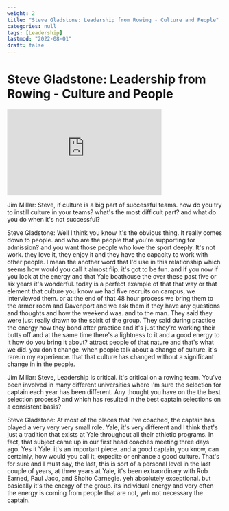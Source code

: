 ```yaml
---
weight: 2
title: "Steve Gladstone: Leadership from Rowing - Culture and People"
categories: null
tags: [Leadership]
lastmod: "2022-08-01"
draft: false
---
```




# Steve Gladstone: Leadership from Rowing - Culture and People


<iframe width="360" height="200" src="https://www.youtube.com/embed/2onTdSMBOXY" title="Steve Gladstone on Culture and Leadership" frameborder="0" allow="accelerometer; autoplay; clipboard-write; encrypted-media; gyroscope; picture-in-picture" allowfullscreen></iframe>


Jim Millar: Steve, if culture is a big part of successful teams. how do you try to instill culture in your teams? what's the most difficult part? and what do you do when it's not successful? 

Steve Gladstone: Well I think you know it's the obvious thing. It really comes down to people. and who are the people that you're supporting for admission? and you want those people who love the sport deeply. It's not work. they love it, they enjoy it and they have the capacity to work with other people. I mean the another word that I'd use in this relationship which seems how would you call it almost flip. it's got to be fun. and if you now if you look at the energy and that Yale boathouse the over these past five or six years it's wonderful. today is a perfect example of that that way or that element that culture you know we had five recruits on campus, we interviewed them. or at the end of that 48 hour process we bring them to the armor room and Davenport and we ask them if they have any questions and thoughts and how the weekend was. and to the man. They said they were just really drawn to the spirit of the group. They said during practice the energy how they bond after practice and it's just they're working their butts off and at the same time there's a lightness to it and a good energy to it how do you bring it about? attract people of that nature and that's what we did. you don't change. when people talk about a change of culture. it's rare.in my experience. that that culture has changed without a significant change in in the people. 

Jim Millar: Steve, Leadership is critical. it's critical on a rowing team. You've been involved in many different universities where I'm sure the selection for captain each year has been different. Any thought you have on the the best selection process? and which has resulted in the best captain selections on a consistent basis?

Steve Gladstone: At most of the places that I've coached, the captain has played a very very very small role. Yale, it's very different and I think that's just a tradition that exists at Yale throughout all their athletic programs. In fact, that subject came up in our first head coaches meeting three days ago. Yes it Yale. it's an important piece. and a good captain, you know, can certainly, how would you call it, expedite or enhance a good culture. That's for sure and I must say, the last, this is sort of a personal level in the last couple of years, at three years at Yale, it's been extraordinary with Rob Earned, Paul Jaco, and Sholto Carnegie. yeh absolutely exceptional. but basically it's the energy of the group. its individual energy and very often the energy is coming from people that are not, yeh not necessary the captain.



